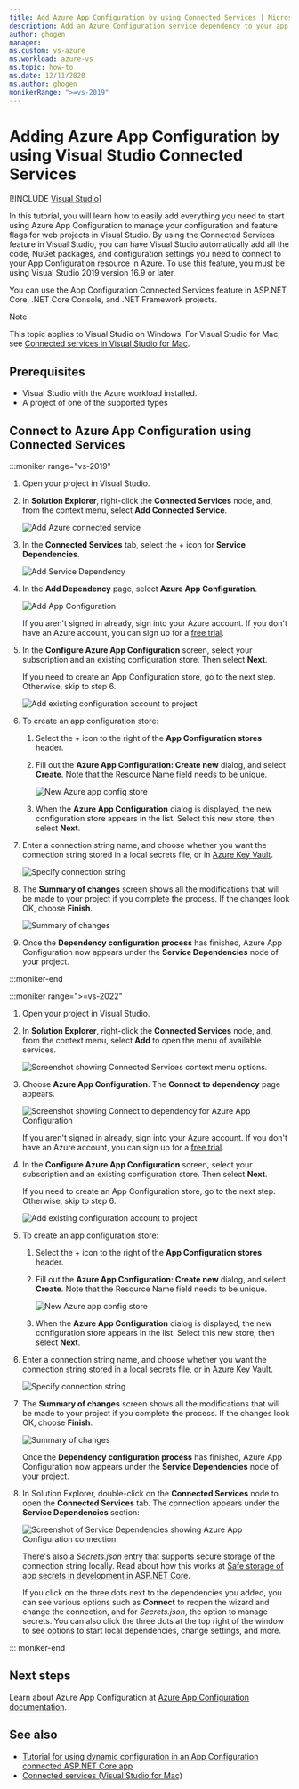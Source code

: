 ```yaml
---
title: Add Azure App Configuration by using Connected Services | Microsoft Docs
description: Add an Azure Configuration service dependency to your app by using the Visual Studio Connected Services
author: ghogen
manager: 
ms.custom: vs-azure
ms.workload: azure-vs
ms.topic: how-to
ms.date: 12/11/2020
ms.author: ghogen
monikerRange: ">=vs-2019"
---
```

# Adding Azure App Configuration by using Visual Studio Connected Services

 [!INCLUDE [Visual Studio](~/includes/applies-to-version/vs-windows-only.md)]

In this tutorial, you will learn how to easily add everything you need to start using Azure App Configuration to manage your configuration and feature flags for web projects in Visual Studio. By using the Connected Services feature in Visual Studio, you can have Visual Studio automatically add all the code, NuGet packages, and configuration settings you need to connect to your App Configuration resource in Azure. To use this feature, you must be using Visual Studio 2019 version 16.9 or later.

You can use the App Configuration Connected Services feature in ASP.NET Core, .NET Core Console, and .NET Framework projects.

> [!NOTE]
> This topic applies to Visual Studio on Windows. For Visual Studio for Mac, see [Connected services in Visual Studio for Mac](/visualstudio/mac/connected-services).

## Prerequisites

- Visual Studio with the Azure workload installed.
- A project of one of the supported types

## Connect to Azure App Configuration using Connected Services

:::moniker range="vs-2019"

1. Open your project in Visual Studio.

1. In **Solution Explorer**, right-click the **Connected Services** node, and, from the context menu, select **Add Connected Service**.

    ![Add Azure connected service](./media/vs-azure-tools-connected-services-storage/vs-2019/add-connected-service.png)

1. In the **Connected Services** tab, select the + icon for **Service Dependencies**.

    ![Add Service Dependency](./media/vs-azure-tools-connected-services-storage/vs-2019/connected-services-tab.png)

1. In the **Add Dependency** page, select **Azure App Configuration**.

    ![Add App Configuration](./media/vs-azure-tools-connected-services-app-configuration/add-azure-app-configuration.png)

    If you aren't signed in already, sign into your Azure account. If you don't have an Azure account, you can sign up for a [free trial](https://azure.microsoft.com/free/dotnet).

1. In the **Configure Azure App Configuration** screen, select your subscription and an existing configuration store. Then select **Next**.

    If you need to create an App Configuration store, go to the next step. Otherwise, skip to step 6.

    ![Add existing configuration account to project](./media/vs-azure-tools-connected-services-app-configuration/select-config-store.png)

1. To create an app configuration store:

   1. Select the + icon to the right of the **App Configuration stores** header. 

   1. Fill out the **Azure App Configuration: Create new** dialog, and select **Create**. Note that the Resource Name field needs to be unique. 

       ![New Azure app config store](./media/vs-azure-tools-connected-services-app-configuration/create-new-config-store.png)

   1. When the **Azure App Configuration** dialog is displayed, the new configuration store appears in the list. Select this new store, then select **Next**.

1. Enter a connection string name, and choose whether you want the connection string stored in a local secrets file, or in [Azure Key Vault](/azure/key-vault).

   ![Specify connection string](./media/vs-azure-tools-connected-services-app-configuration/connection-string-app-config.png)

1. The **Summary of changes** screen shows all the modifications that will be made to your project if you complete the process. If the changes look OK, choose **Finish**.

   ![Summary of changes](./media/vs-azure-tools-connected-services-app-configuration/summary-of-changes-app-config.png)

1. Once the **Dependency configuration process** has finished, Azure App Configuration now appears under the **Service Dependencies** node of your project.

:::moniker-end

:::moniker range=">=vs-2022"

1. Open your project in Visual Studio.

1. In **Solution Explorer**, right-click the **Connected Services** node, and, from the context menu, select **Add** to open the menu of available services.

   ![Screenshot showing Connected Services context menu options.](./media/vs-2022/add-connected-service-context-menu-2.png)

1. Choose **Azure App Configuration**. The **Connect to dependency** page appears.

   ![Screenshot showing Connect to dependency for Azure App Configuration](./media/vs-2022/connect-to-dependency-app-configuration.png)

    If you aren't signed in already, sign into your Azure account. If you don't have an Azure account, you can sign up for a [free trial](https://azure.microsoft.com/free/).

1. In the **Configure Azure App Configuration** screen, select your subscription and an existing configuration store. Then select **Next**.

    If you need to create an App Configuration store, go to the next step. Otherwise, skip to step 6.

    ![Add existing configuration account to project](./media/vs-azure-tools-connected-services-app-configuration/select-config-store.png)

1. To create an app configuration store:

   1. Select the + icon to the right of the **App Configuration stores** header. 

   1. Fill out the **Azure App Configuration: Create new** dialog, and select **Create**. Note that the Resource Name field needs to be unique. 

       ![New Azure app config store](./media/vs-azure-tools-connected-services-app-configuration/create-new-config-store.png)

   1. When the **Azure App Configuration** dialog is displayed, the new configuration store appears in the list. Select this new store, then select **Next**.

1. Enter a connection string name, and choose whether you want the connection string stored in a local secrets file, or in [Azure Key Vault](/azure/key-vault).

   ![Specify connection string](./media/vs-azure-tools-connected-services-app-configuration/connection-string-app-config.png)

1. The **Summary of changes** screen shows all the modifications that will be made to your project if you complete the process. If the changes look OK, choose **Finish**.

   ![Summary of changes](./media/vs-azure-tools-connected-services-app-configuration/summary-of-changes-app-config.png)

   Once the **Dependency configuration process** has finished, Azure App Configuration now appears under the **Service Dependencies** node of your project.

1. In Solution Explorer, double-click on the **Connected Services** node to open the **Connected Services** tab. The connection appears under the **Service Dependencies** section:

   ![Screenshot of Service Dependencies showing Azure App Configuration connection](./media/vs-2022/app-configuration-added.png)

   There's also a *Secrets.json* entry that supports secure storage of the connection string locally. Read about how this works at [Safe storage of app secrets in development in ASP.NET Core](/aspnet/core/security/app-secrets?tabs=windows).

   If you click on the three dots next to the dependencies you added, you can see various options such as **Connect** to reopen the wizard and change the connection, and for *Secrets.json*, the option to manage secrets. You can also click the three dots at the top right of the window to see options to start local dependencies, change settings, and more.

::: moniker-end

## Next steps

Learn about Azure App Configuration at [Azure App Configuration documentation](/azure/azure-app-configuration/overview).

## See also

- [Tutorial for using dynamic configuration in an App Configuration connected ASP.NET Core app](/azure/azure-app-configuration/enable-dynamic-configuration-aspnet-core)
- [Connected services (Visual Studio for Mac)](/visualstudio/mac/connected-services)